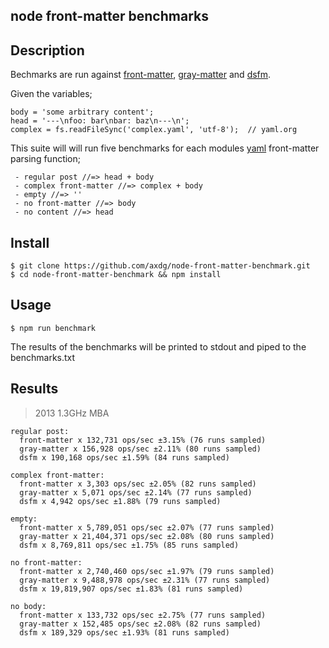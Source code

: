 ## node front-matter benchmarks

## Description

Bechmarks are run against [front-matter](https://github.com/jxson/front-matter), [gray-matter](https://github.com/jonschlinkert/gray-matter) and [dsfm](https://github.com/axdg/dsfm).  

Given the variables;

```
body = 'some arbitrary content';
head = '---\nfoo: bar\nbar: baz\n---\n';
complex = fs.readFileSync('complex.yaml', 'utf-8');  // yaml.org
```

This suite will will run five benchmarks for each modules [yaml](yaml.org) front-matter parsing function;

```
 - regular post //=> head + body
 - complex front-matter //=> complex + body
 - empty //=> ''
 - no front-matter //=> body
 - no content //=> head
```

## Install

```
$ git clone https://github.com/axdg/node-front-matter-benchmark.git 
$ cd node-front-matter-benchmark && npm install
```

## Usage

```
$ npm run benchmark
```

The results of the benchmarks will be printed to stdout and piped to the benchmarks.txt

## Results

> 2013 1.3GHz MBA 

```
regular post:
  front-matter x 132,731 ops/sec ±3.15% (76 runs sampled)
  gray-matter x 156,928 ops/sec ±2.11% (80 runs sampled)
  dsfm x 190,168 ops/sec ±1.59% (84 runs sampled)

complex front-matter:
  front-matter x 3,303 ops/sec ±2.05% (82 runs sampled)
  gray-matter x 5,071 ops/sec ±2.14% (77 runs sampled)
  dsfm x 4,942 ops/sec ±1.88% (79 runs sampled)

empty:
  front-matter x 5,789,051 ops/sec ±2.07% (77 runs sampled)
  gray-matter x 21,404,371 ops/sec ±2.08% (80 runs sampled)
  dsfm x 8,769,811 ops/sec ±1.75% (85 runs sampled)

no front-matter:
  front-matter x 2,740,460 ops/sec ±1.97% (79 runs sampled)
  gray-matter x 9,488,978 ops/sec ±2.31% (77 runs sampled)
  dsfm x 19,819,907 ops/sec ±1.83% (81 runs sampled)

no body:
  front-matter x 133,732 ops/sec ±2.75% (77 runs sampled)
  gray-matter x 152,485 ops/sec ±2.08% (82 runs sampled)
  dsfm x 189,329 ops/sec ±1.93% (81 runs sampled)
```
